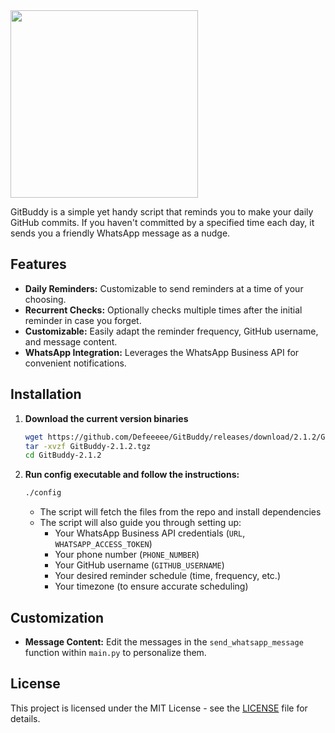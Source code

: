 <img src="https://github.com/user-attachments/assets/b8a0a00f-951f-48ee-b198-a5224a244562" width="300">
<br>

GitBuddy is a simple yet handy script that reminds you to make your daily GitHub commits. If you haven't committed by a specified time each day, it sends you a friendly WhatsApp message as a nudge.

## Features

- **Daily Reminders:** Customizable to send reminders at a time of your choosing.
- **Recurrent Checks:** Optionally checks multiple times after the initial reminder in case you forget.
- **Customizable:** Easily adapt the reminder frequency, GitHub username, and message content.
- **WhatsApp Integration:** Leverages the WhatsApp Business API for convenient notifications.

## Installation

1. **Download the current version binaries**
   ```bash
   wget https://github.com/Defeeeee/GitBuddy/releases/download/2.1.2/GitBuddy-2.1.2.tgz
   tar -xvzf GitBuddy-2.1.2.tgz
   cd GitBuddy-2.1.2
   ```

2. **Run config executable and follow the instructions:**
   ```bash
   ./config
   ```
   - The script will fetch the files from the repo and install dependencies
   - The script will also guide you through setting up:
      - Your WhatsApp Business API credentials (`URL`, `WHATSAPP_ACCESS_TOKEN`)
      - Your phone number (`PHONE_NUMBER`)
      - Your GitHub username (`GITHUB_USERNAME`)
      - Your desired reminder schedule (time, frequency, etc.)
      - Your timezone (to ensure accurate scheduling)

## Customization

- **Message Content:** Edit the messages in the `send_whatsapp_message` function within `main.py` to personalize them.

## License

This project is licensed under the MIT License - see the [LICENSE](LICENSE) file for details.
